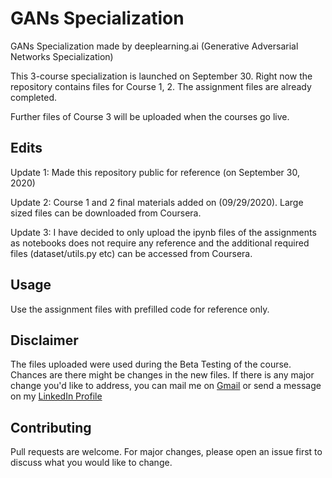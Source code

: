 # GANs Specialization

GANs Specialization made by deeplearning.ai (Generative Adversarial Networks Specialization)

This 3-course specialization is launched on September 30. Right now the repository contains files for Course 1, 2. The assignment files are already completed.

Further files of Course 3 will be uploaded when the courses go live.

## Edits
Update 1: Made this repository public for reference (on September 30, 2020)

Update 2: Course 1 and 2 final materials added on (09/29/2020). Large sized files can be downloaded from Coursera.

Update 3: I have decided to only upload the ipynb files of the assignments as notebooks does not require any reference and the additional required files (dataset/utils.py etc) can be accessed from Coursera.


## Usage

Use the assignment files with prefilled code for reference only.

## Disclaimer
The files uploaded were used during the Beta Testing of the course. Chances are there might be changes in the new files. If there is any major change you'd like to address, you can mail me on [Gmail](mailto:sachin27071998@gmail.com) or send a message on my [LinkedIn Profile](https://www.linkedin.com/in/sachinwani27/)

## Contributing
Pull requests are welcome. For major changes, please open an issue first to discuss what you would like to change.
